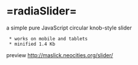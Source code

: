 # =radiaSlider=
a simple pure JavaScript circular knob-style slider

```
 * works on mobile and tablets
 * minified 1.4 Kb
```


preview 
http://maslick.neocities.org/slider/
